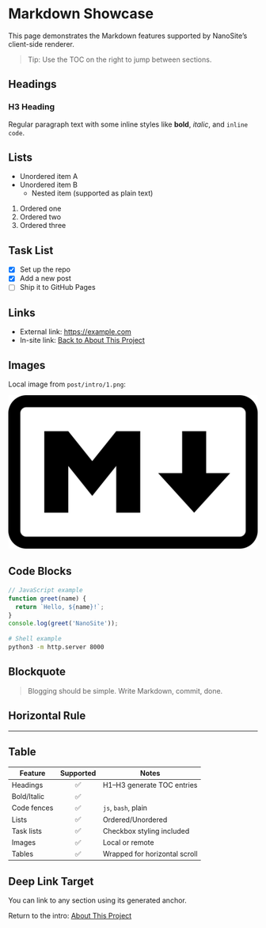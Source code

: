 # Markdown Showcase

This page demonstrates the Markdown features supported by NanoSite’s client-side renderer.

> Tip: Use the TOC on the right to jump between sections.

## Headings

### H3 Heading

Regular paragraph text with some inline styles like **bold**, *italic*, and `inline code`.

## Lists

- Unordered item A
- Unordered item B
  - Nested item (supported as plain text)

1. Ordered one
2. Ordered two
3. Ordered three

## Task List

- [x] Set up the repo
- [x] Add a new post
- [ ] Ship it to GitHub Pages

## Links

- External link: https://example.com
- In-site link: [Back to About This Project](?id=post/intro/about-this-project.md)

## Images

Local image from `post/intro/1.png`:

![Markdown logo](1.png)

## Code Blocks

```js
// JavaScript example
function greet(name) {
  return `Hello, ${name}!`;
}
console.log(greet('NanoSite'));
```

```bash
# Shell example
python3 -m http.server 8000
```

## Blockquote

> Blogging should be simple. Write Markdown, commit, done.

## Horizontal Rule

---

## Table

| Feature       | Supported | Notes                         |
| ------------- | :-------: | ----------------------------- |
| Headings      |    ✅     | H1–H3 generate TOC entries    |
| Bold/Italic   |    ✅     |                               |
| Code fences   |    ✅     | `js`, `bash`, plain           |
| Lists         |    ✅     | Ordered/Unordered             |
| Task lists    |    ✅     | Checkbox styling included     |
| Images        |    ✅     | Local or remote               |
| Tables        |    ✅     | Wrapped for horizontal scroll |

## Deep Link Target

You can link to any section using its generated anchor.

Return to the intro: [About This Project](?id=about-this-project.md)
